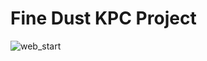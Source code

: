 # Fine Dust KPC Project

![web_start](https://user-images.githubusercontent.com/36652066/38909008-addfa106-42fd-11e8-8603-efc02dbf68f8.png)

